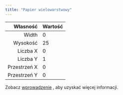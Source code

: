 ```yaml
---
title: "Papier wielowarstwowy"
---
```


|     Własność | Wartość |
| ------------:|:------- |
|        Width | 0       |
|     Wysokość | 25      |
|     Liczba X | 0       |
|     Liczba Y | 1       |
| Przestrzeń X | 0       |
| Przestrzeń Y | 0       |

Zobacz [wprowadzenie](intro) , aby uzyskać więcej informacji.
